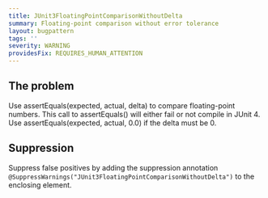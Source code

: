 ```yaml
---
title: JUnit3FloatingPointComparisonWithoutDelta
summary: Floating-point comparison without error tolerance
layout: bugpattern
tags: ''
severity: WARNING
providesFix: REQUIRES_HUMAN_ATTENTION
---
```


<!--
*** AUTO-GENERATED, DO NOT MODIFY ***
To make changes, edit the @BugPattern annotation or the explanation in docs/bugpattern.
-->

## The problem
Use assertEquals(expected, actual, delta) to compare floating-point numbers. This call to assertEquals() will either fail or not compile in JUnit 4. Use assertEquals(expected, actual, 0.0) if the delta must be 0.

## Suppression
Suppress false positives by adding the suppression annotation `@SuppressWarnings("JUnit3FloatingPointComparisonWithoutDelta")` to the enclosing element.
